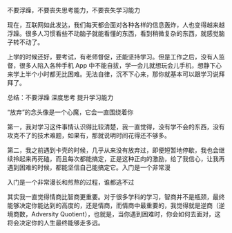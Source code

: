 不要浮躁，不要丧失思考能力，不要丧失学习能力

 

   现在，互联网如此发达，我们每天都会面对各种各样的信息轰炸，人也变得越来越浮躁。很多人习惯看些不动脑子就能看懂的东西，看到稍微复杂的东西，就感觉脑子转不动了。

   上学的时候还好，要考试，有老师督促，还能坚持学习。但是工作之后，没有人监督，很多人陷入各种手机 App 中不能自拔，学一会儿就想玩会儿手机，想静下心来学上半个小时都无比困难。无法自律，沉不下心来，那你就基本可以跟学习说拜拜了。

 

总结：不要浮躁 深度思考 提升学习能力

 

“放弃”的念头像是一个心魔，它会一直围绕着你

 

第一，我对学习这件事情认识得比较清楚，我一直觉得，没有学不会的东西，没有攻克不了的技术难题，如果有，那就说明时间花得还不够多。

 

第二，我之前遇到卡壳的时候，几乎从来没有放弃过，即便短暂地停歇，我也会继续拎起来再死磕，而且每次都能搞定，正是这种正向的激励，给了我信心，让我再遇到困难的时候，都能坚信自己能搞定它。入门是一个非常漫

 

 

入门是一个非常漫长和煎熬的过程，谁都逃不过

 

其实我一直觉得情商比智商更重要。对于很多学科的学习，智商并不是瓶颈，最终能够决定你能达到的高度的，还是情商，而情商中最重要的，我觉得就是逆商（逆境商数，Adversity Quotient），也就是，当你遇到困难时，你会如何去面对，这将会决定你的人生最终能够走多远。